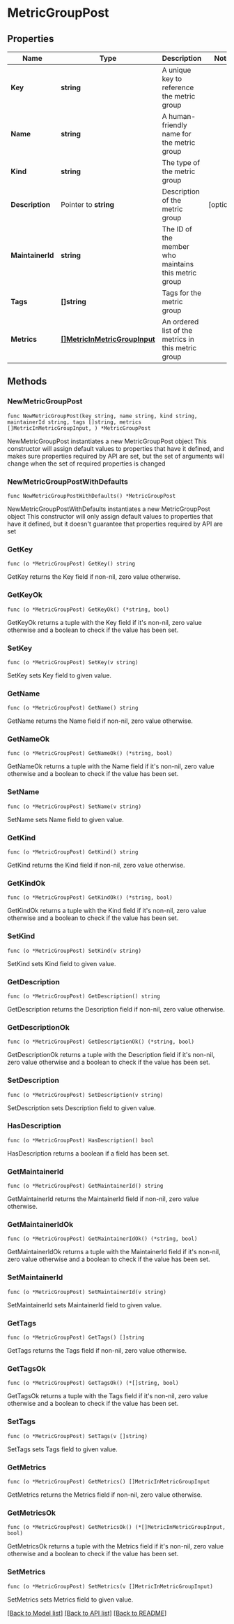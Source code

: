 # MetricGroupPost

## Properties

Name | Type | Description | Notes
------------ | ------------- | ------------- | -------------
**Key** | **string** | A unique key to reference the metric group | 
**Name** | **string** | A human-friendly name for the metric group | 
**Kind** | **string** | The type of the metric group | 
**Description** | Pointer to **string** | Description of the metric group | [optional] 
**MaintainerId** | **string** | The ID of the member who maintains this metric group | 
**Tags** | **[]string** | Tags for the metric group | 
**Metrics** | [**[]MetricInMetricGroupInput**](MetricInMetricGroupInput.md) | An ordered list of the metrics in this metric group | 

## Methods

### NewMetricGroupPost

`func NewMetricGroupPost(key string, name string, kind string, maintainerId string, tags []string, metrics []MetricInMetricGroupInput, ) *MetricGroupPost`

NewMetricGroupPost instantiates a new MetricGroupPost object
This constructor will assign default values to properties that have it defined,
and makes sure properties required by API are set, but the set of arguments
will change when the set of required properties is changed

### NewMetricGroupPostWithDefaults

`func NewMetricGroupPostWithDefaults() *MetricGroupPost`

NewMetricGroupPostWithDefaults instantiates a new MetricGroupPost object
This constructor will only assign default values to properties that have it defined,
but it doesn't guarantee that properties required by API are set

### GetKey

`func (o *MetricGroupPost) GetKey() string`

GetKey returns the Key field if non-nil, zero value otherwise.

### GetKeyOk

`func (o *MetricGroupPost) GetKeyOk() (*string, bool)`

GetKeyOk returns a tuple with the Key field if it's non-nil, zero value otherwise
and a boolean to check if the value has been set.

### SetKey

`func (o *MetricGroupPost) SetKey(v string)`

SetKey sets Key field to given value.


### GetName

`func (o *MetricGroupPost) GetName() string`

GetName returns the Name field if non-nil, zero value otherwise.

### GetNameOk

`func (o *MetricGroupPost) GetNameOk() (*string, bool)`

GetNameOk returns a tuple with the Name field if it's non-nil, zero value otherwise
and a boolean to check if the value has been set.

### SetName

`func (o *MetricGroupPost) SetName(v string)`

SetName sets Name field to given value.


### GetKind

`func (o *MetricGroupPost) GetKind() string`

GetKind returns the Kind field if non-nil, zero value otherwise.

### GetKindOk

`func (o *MetricGroupPost) GetKindOk() (*string, bool)`

GetKindOk returns a tuple with the Kind field if it's non-nil, zero value otherwise
and a boolean to check if the value has been set.

### SetKind

`func (o *MetricGroupPost) SetKind(v string)`

SetKind sets Kind field to given value.


### GetDescription

`func (o *MetricGroupPost) GetDescription() string`

GetDescription returns the Description field if non-nil, zero value otherwise.

### GetDescriptionOk

`func (o *MetricGroupPost) GetDescriptionOk() (*string, bool)`

GetDescriptionOk returns a tuple with the Description field if it's non-nil, zero value otherwise
and a boolean to check if the value has been set.

### SetDescription

`func (o *MetricGroupPost) SetDescription(v string)`

SetDescription sets Description field to given value.

### HasDescription

`func (o *MetricGroupPost) HasDescription() bool`

HasDescription returns a boolean if a field has been set.

### GetMaintainerId

`func (o *MetricGroupPost) GetMaintainerId() string`

GetMaintainerId returns the MaintainerId field if non-nil, zero value otherwise.

### GetMaintainerIdOk

`func (o *MetricGroupPost) GetMaintainerIdOk() (*string, bool)`

GetMaintainerIdOk returns a tuple with the MaintainerId field if it's non-nil, zero value otherwise
and a boolean to check if the value has been set.

### SetMaintainerId

`func (o *MetricGroupPost) SetMaintainerId(v string)`

SetMaintainerId sets MaintainerId field to given value.


### GetTags

`func (o *MetricGroupPost) GetTags() []string`

GetTags returns the Tags field if non-nil, zero value otherwise.

### GetTagsOk

`func (o *MetricGroupPost) GetTagsOk() (*[]string, bool)`

GetTagsOk returns a tuple with the Tags field if it's non-nil, zero value otherwise
and a boolean to check if the value has been set.

### SetTags

`func (o *MetricGroupPost) SetTags(v []string)`

SetTags sets Tags field to given value.


### GetMetrics

`func (o *MetricGroupPost) GetMetrics() []MetricInMetricGroupInput`

GetMetrics returns the Metrics field if non-nil, zero value otherwise.

### GetMetricsOk

`func (o *MetricGroupPost) GetMetricsOk() (*[]MetricInMetricGroupInput, bool)`

GetMetricsOk returns a tuple with the Metrics field if it's non-nil, zero value otherwise
and a boolean to check if the value has been set.

### SetMetrics

`func (o *MetricGroupPost) SetMetrics(v []MetricInMetricGroupInput)`

SetMetrics sets Metrics field to given value.



[[Back to Model list]](../README.md#documentation-for-models) [[Back to API list]](../README.md#documentation-for-api-endpoints) [[Back to README]](../README.md)


